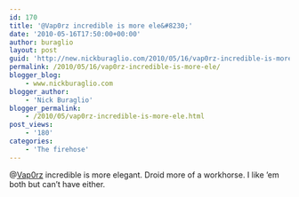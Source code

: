```yaml
---
id: 170
title: '@Vap0rz incredible is more ele&#8230;'
date: '2010-05-16T17:50:00+00:00'
author: buraglio
layout: post
guid: 'http://new.nickburaglio.com/2010/05/16/vap0rz-incredible-is-more-ele/'
permalink: /2010/05/16/vap0rz-incredible-is-more-ele/
blogger_blog:
    - www.nickburaglio.com
blogger_author:
    - 'Nick Buraglio'
blogger_permalink:
    - /2010/05/vap0rz-incredible-is-more-ele.html
post_views:
    - '180'
categories:
    - 'The firehose'
---
```


@[Vap0rz](http://twitter.com/Vap0rz) incredible is more elegant. Droid more of a workhorse. I like ’em both but can’t have either.